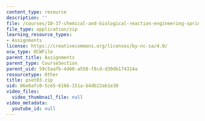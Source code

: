 ```yaml
---
content_type: resource
description: ''
file: /courses/10-37-chemical-and-biological-reaction-engineering-spring-2007/06e6afc05ce56166151ab4db22ab1e30_pset03.zip
file_type: application/zip
learning_resource_types:
- Assignments
license: https://creativecommons.org/licenses/by-nc-sa/4.0/
ocw_type: OCWFile
parent_title: Assignments
parent_type: CourseSection
parent_uid: 59c5aafb-4d60-a558-f8cd-d39db174314a
resourcetype: Other
title: pset03.zip
uid: 06e6afc0-5ce5-6166-151a-b4db22ab1e30
video_files:
  video_thumbnail_file: null
video_metadata:
  youtube_id: null
---
```

